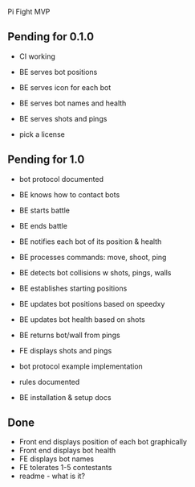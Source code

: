 Pi Fight MVP

## Pending for 0.1.0

- CI working
- BE serves bot positions
- BE serves icon for each bot
- BE serves bot names and health
- BE serves shots and pings

- pick a license

## Pending for 1.0

- bot protocol documented
- BE knows how to contact bots
- BE starts battle
- BE ends battle
- BE notifies each bot of its position & health
- BE processes commands: move, shoot, ping
- BE detects bot collisions w shots, pings, walls
- BE establishes starting positions

- BE updates bot positions based on speedxy
- BE updates bot health based on shots
- BE returns bot/wall from pings

- FE displays shots and pings

- bot protocol example implementation
- rules documented
- BE installation & setup docs

## Done
- Front end displays position of each bot graphically
- Front end displays bot health
- FE displays bot names
- FE tolerates 1-5 contestants
- readme - what is it?
